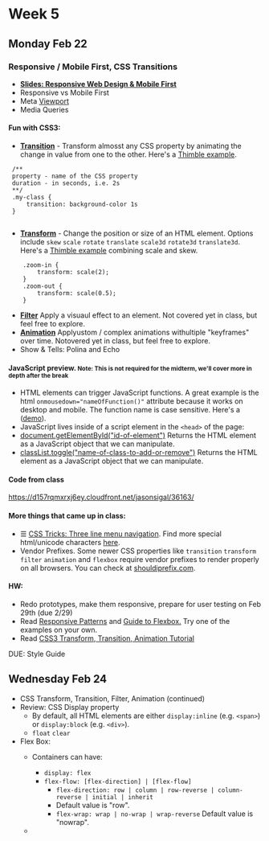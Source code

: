# Week 5

## Monday Feb 22

### Responsive / Mobile First, CSS Transitions
* <a href="https://slides.com/jasonsigal/responsive">**Slides: Responsive Web Design & Mobile First**</a>
* Responsive vs Mobile First
* Meta [Viewport](https://developer.mozilla.org/en-US/docs/Mozilla/Mobile/Viewport_meta_tag)
* Media Queries

#### Fun with CSS3:

* **[Transition](http://www.w3schools.com/css/css3_transitions.asp)** - Transform almosst any CSS property by animating the change in value from one to the other. Here's a [Thimble example](https://d157rqmxrxj6ey.cloudfront.net/jasonsigal/36111/).

```
 /**
 property - name of the CSS property
 duration - in seconds, i.e. 2s
 **/
 .my-class {
     transition: background-color 1s
 }
 
```

* [**Transform**](https://developer.mozilla.org/en-US/docs/Web/CSS/transform) - Change the position or size of an HTML element. Options include `skew` `scale` `rotate` `translate` `scale3d` `rotate3d` `translate3d`. Here's a [Thimble example](https://d157rqmxrxj6ey.cloudfront.net/jasonsigal/36115/) combining scale and skew.

 ```
     .zoom-in {
         transform: scale(2);
     }
     .zoom-out {
         transform: scale(0.5);
     }
 ```

* **[Filter](http://www.w3schools.com/css/css3_filters.asp)** Apply a visuaul effect to an element. Not covered yet in class, but feel free to explore.
* **[Animation](http://www.w3schoolsom/css/css3_animations.asp)** Applyustom / complex animations withultiple "keyframes" over time. Notovered yet in class, but feel free to explore.
* Show & Tells: Polina and Echo

#### JavaScript preview. <small>Note: This is not required for the midterm, we'll cover more in depth after the break</small>
* HTML elements can trigger JavaScript functions. A great example is the html `onmousedown="nameOfFunction()"` attribute because it works on desktop and mobile. The function name is case sensitive. Here's a ([demo](http://www.w3schools.com/tags/ev_onclick.asp)).
* JavaScript lives inside of a script element in the `<head>` of the page:
        <script type="text/javascript">
            function myFunction() {
                // javascript goes here
            }
        </script>
* [document.getElementById("id-of-element")](http://www.w3schools.com/jsref/met_document_getelementbyid.asp) Returns the HTML element as a JavaScript object that we can manipulate.
* [classList.toggle("name-of-class-to-add-or-remove")](http://www.w3schools.com/jsref/prop_element_classlist.asp) Returns the HTML element as a JavaScript object that we can manipulate.

#### Code from class
https://d157rqmxrxj6ey.cloudfront.net/jasonsigal/36163/


#### More things that came up in class:
* &#9776; [CSS Tricks: Three line menu navigation](https://css-tricks.com/three-line-menu-navicon/). Find more special html/unicode characters [here](http://unicode-table.com/en/).
* Vendor Prefixes. Some newer CSS properties like `transition` `transform` `filter` `animation` and `flexbox` require vendor prefixes to render properly on all browsers. You can check at [shouldiprefix.com](http://shouldiprefix.com/#flexbox).


#### HW:
<ul>
    <li>Redo prototypes, make them responsive, prepare for user testing on Feb 29th (due 2/29)</li>
    <li>Read <a href="https://developers.google.com/web/fundamentals/design-and-ui/responsive/patterns/?hl=en">Responsive Patterns</a> and <a href="https://css-tricks.com/snippets/css/a-guide-to-flexbox/">Guide to Flexbox.</a> Try one of the examples on your own.</li>
    <li>Read <a href="http://css3.bradshawenterprises.com/">CSS3 Transform, Transition, Animation Tutorial</a></li>
</ul>
DUE: Style Guide<br/>

## Wednesday Feb 24
* CSS Transform, Transition, Filter, Animation (continued)
* Review: CSS Display property
    * By default, all HTML elements are either `display:inline` (e.g. `<span>`) or `display:block` (e.g. `<div>`).
    * `float` `clear`
* Flex Box:
    * Containers can have:
        * `display: flex`
        * `flex-flow: [flex-direction] | [flex-flow]`
            * `flex-direction: row | column | row-reverse | column-reverse | initial | inherit`
            * Default value is "row".
            * `flex-wrap: wrap | no-wrap | wrap-reverse` Default value is "nowrap".




    * 
